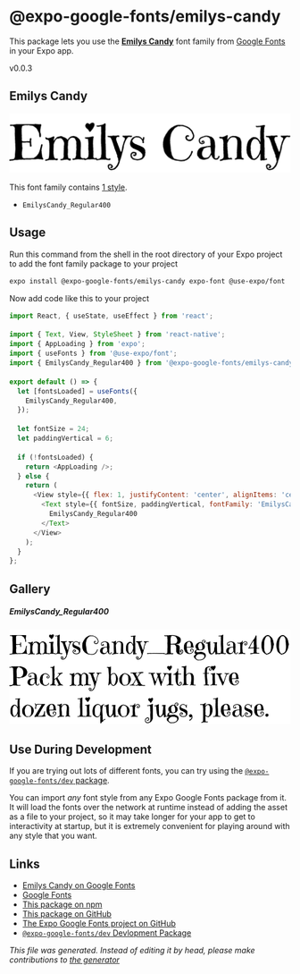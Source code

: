 # @expo-google-fonts/emilys-candy

This package lets you use the [**Emilys Candy**](https://fonts.google.com/specimen/Emilys+Candy) font family from [Google Fonts](https://fonts.google.com/) in your Expo app.

v0.0.3

## Emilys Candy

![Emilys Candy](./font-family.png)

This font family contains [1 style](#gallery).

- `EmilysCandy_Regular400`

## Usage

Run this command from the shell in the root directory of your Expo project to add the font family package to your project
```sh
expo install @expo-google-fonts/emilys-candy expo-font @use-expo/font
```

Now add code like this to your project
```js
import React, { useState, useEffect } from 'react';

import { Text, View, StyleSheet } from 'react-native';
import { AppLoading } from 'expo';
import { useFonts } from '@use-expo/font';
import { EmilysCandy_Regular400 } from '@expo-google-fonts/emilys-candy';

export default () => {
  let [fontsLoaded] = useFonts({
    EmilysCandy_Regular400,
  });

  let fontSize = 24;
  let paddingVertical = 6;

  if (!fontsLoaded) {
    return <AppLoading />;
  } else {
    return (
      <View style={{ flex: 1, justifyContent: 'center', alignItems: 'center' }}>
        <Text style={{ fontSize, paddingVertical, fontFamily: 'EmilysCandy_Regular400' }}>
          EmilysCandy_Regular400
        </Text>
      </View>
    );
  }
};

```

## Gallery

##### EmilysCandy_Regular400
![EmilysCandy_Regular400](./333e01b7709d7ade3e2afa1ce5b5d193cbb59ce4909a4bd8a9061d7f12368e33.ttf.png)


## Use During Development

If you are trying out lots of different fonts, you can try using the [`@expo-google-fonts/dev` package](https://github.com/expo/google-fonts/tree/master/font-packages/dev#readme).

You can import *any* font style from any Expo Google Fonts package from it. It will load the fonts
over the network at runtime instead of adding the asset as a file to your project, so it may take longer
for your app to get to interactivity at startup, but it is extremely convenient
for playing around with any style that you want.

## Links

- [Emilys Candy on Google Fonts](https://fonts.google.com/specimen/Emilys+Candy)
- [Google Fonts](https://fonts.google.com/)
- [This package on npm](https://www.npmjs.com/package/@expo-google-fonts/emilys-candy)
- [This package on GitHub](https://github.com/expo/google-fonts/tree/master/font-packages/emilys-candy)
- [The Expo Google Fonts project on GitHub](https://github.com/expo/google-fonts)
- [`@expo-google-fonts/dev` Devlopment Package](https://github.com/expo/google-fonts/tree/master/font-packages/dev)


*This file was generated. Instead of editing it by head, please make contributions to [the generator](https://github.com/expo/google-fonts/tree/master/packages/generator)*

